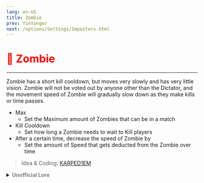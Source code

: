 ```yaml
---
lang: en-US
title: Zombie
prev: YinYanger
next: /options/Settings/Impostors.html
---
```


# <font color=red>🧟 <b>Zombie</b></font> <Badge text="Killing" type="tip" vertical="middle"/>
---

Zombie has a short kill cooldown, but moves very slowly and has very little vision. Zombie will not be voted out by anyone other than the Dictator, and the movement speed of Zombie will gradually slow down as they make kills or time passes.
* Max
  * Set the Maximum amount of Zombies that can be in a match
* Kill Cooldown
  * Set how long a Zombie needs to wait to Kill players
* After a certain time, decrease the speed of Zombie by
  * Set the amount of Speed that gets deducted from the Zombie over time

> Idea & Coding: [KARPED1EM](https://github.com/KARPED1EM)

<details>
<summary><b><font color=gray>Unofficial Lore</font></b></summary>

Prologue: The Zombie was often misunderstood. Despite his efforts to eat healthily and exercise, he was frequently body-shamed. He had plenty of energy but moved slowly due to his size.

Chapter 1: Rise of the Underdog
Every day, the Zombie heard the same harsh words: "Fat," "Obese," "Unhealthy." These insults would frustrate anyone, and he had finally had enough. All he wanted was a chance to prove himself.

Chapter 2: A Helping Hand
Mr. Sloth, hearing the Zombie's cries for help, decided to intervene. He influenced the selection process and made the Zombie an Impostor, hoping this new role would change how others viewed him.

Chapter 3: A Bold Move
Unfortunately, in his first attempt as an Impostor, the Zombie was so focused on his surroundings that he accidentally revealed himself by taking out a crewmate in front of several others. It seemed like a disaster, but it was just the beginning.

Chapter 4: The Challenge
"Too slow?" yelled the Captain, exasperated. "Our crew can’t even push him into the ejection tube!" A servant suggested two options: either defeat him with a skilled player or rally a team strong enough to handle him.

Chapter 5: The Turning Point
With newfound energy, the Zombie began eliminating crewmates at an alarming rate. However, his vulnerability and slowness were his weaknesses. Despite this, he managed to rack up seven kills in a single round before the Sheriff finally confronted him.

Conclusion:
The Zombie’s story serves as a reminder: everyone has their strengths and weaknesses. Don’t underestimate others based on appearances; they might surprise you. The tale of the Zombie teaches us that resilience can turn the tides, even in the toughest situations.
> Submitted by: champofchamps78
</details>